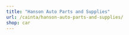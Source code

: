 ```yaml
---
title: "Hanson Auto Parts and Supplies"
url: /cainta/hanson-auto-parts-and-supplies/
shop: car
---
```

